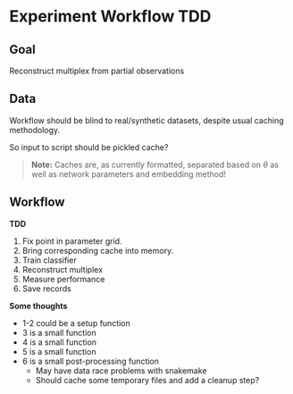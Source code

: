 # Experiment Workflow TDD

## Goal

Reconstruct multiplex from partial observations

## Data

Workflow should be blind to real/synthetic datasets, despite usual caching methodology.

So input to script should be pickled cache?
> **Note:** Caches are, as currently formatted, separated based on $\theta$ as well as network parameters and embedding method!

## Workflow

**TDD**
1. Fix point in parameter grid.
2. Bring corresponding cache into memory.
3. Train classifier
4. Reconstruct multiplex
5. Measure performance
6. Save records

**Some thoughts**
- 1-2 could be a setup function
- 3 is a small function
- 4 is a small function
- 5 is a small function
- 6 is a small post-processing function
  - May have data race problems with snakemake
  - Should cache some temporary files and add a cleanup step?